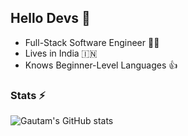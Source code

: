 ## Hello Devs 👋
- Full-Stack Software Engineer 👨‍💻
- Lives in India 🇮🇳
- Knows Beginner-Level Languages 👍
  
### Stats ⚡
![Gautam's GitHub stats](https://github-readme-stats.vercel.app/api?username=eazStack&show_icons=true&theme=transparent)
